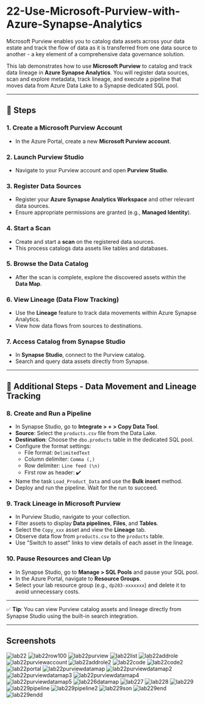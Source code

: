 # 22-Use-Microsoft-Purview-with-Azure-Synapse-Analytics
Microsoft Purview enables you to catalog data assets across your data estate and track the flow of data as it is transferred from one data source to another - a key element of a comprehensive data governance solution.


This lab demonstrates how to use **Microsoft Purview** to catalog and track data lineage in **Azure Synapse Analytics**. You will register data sources, scan and explore metadata, track lineage, and execute a pipeline that moves data from Azure Data Lake to a Synapse dedicated SQL pool.

---

## 🔹 Steps

### 1. Create a Microsoft Purview Account
- In the Azure Portal, create a new **Microsoft Purview account**.

### 2. Launch Purview Studio
- Navigate to your Purview account and open **Purview Studio**.

### 3. Register Data Sources
- Register your **Azure Synapse Analytics Workspace** and other relevant data sources.
- Ensure appropriate permissions are granted (e.g., **Managed Identity**).

### 4. Start a Scan
- Create and start a **scan** on the registered data sources.
- This process catalogs data assets like tables and databases.

### 5. Browse the Data Catalog
- After the scan is complete, explore the discovered assets within the **Data Map**.

### 6. View Lineage (Data Flow Tracking)
- Use the **Lineage** feature to track data movements within Azure Synapse Analytics.
- View how data flows from sources to destinations.

### 7. Access Catalog from Synapse Studio
- In **Synapse Studio**, connect to the Purview catalog.
- Search and query data assets directly from Synapse.

---

## 🔁 Additional Steps - Data Movement and Lineage Tracking

### 8. Create and Run a Pipeline
- In Synapse Studio, go to **Integrate > + > Copy Data Tool**.
- **Source**: Select the `products.csv` file from the Data Lake.
- **Destination**: Choose the `dbo.products` table in the dedicated SQL pool.
- Configure the format settings:
  - File format: `DelimitedText`
  - Column delimiter: `Comma (,)`
  - Row delimiter: `Line feed (\n)`
  - First row as header: ✔️
- Name the task `Load_Product_Data` and use the **Bulk insert** method.
- Deploy and run the pipeline. Wait for the run to succeed.

### 9. Track Lineage in Microsoft Purview
- In Purview Studio, navigate to your collection.
- Filter assets to display **Data pipelines**, **Files**, and **Tables**.
- Select the `Copy_xxx` asset and view the **Lineage** tab.
- Observe data flow from `products.csv` to the `products` table.
- Use "Switch to asset" links to view details of each asset in the lineage.

### 10. Pause Resources and Clean Up
- In Synapse Studio, go to **Manage > SQL Pools** and pause your SQL pool.
- In the Azure Portal, navigate to **Resource Groups**.
- Select your lab resource group (e.g., `dp203-xxxxxxx`) and delete it to avoid unnecessary costs.

---

✅ **Tip**: You can view Purview catalog assets and lineage directly from Synapse Studio using the built-in search integration.

---


## Screenshots
![lab22](https://github.com/user-attachments/assets/592aced5-b5c0-44e3-96db-6a7477099372)
![lab22row100](https://github.com/user-attachments/assets/e612b9df-c8fe-47c8-98a0-5c58a1b59e8f)
![lab22purview](https://github.com/user-attachments/assets/9edc8a0b-89c4-43d3-a226-46e6a2d5abef)
![lab22list](https://github.com/user-attachments/assets/9ae5890a-a87c-48cc-8072-f85dd742c2ac)
![lab22addrole](https://github.com/user-attachments/assets/32274e71-c51c-4918-b35e-4e7cb1887bc4)
![lab22purviewaccount](https://github.com/user-attachments/assets/448d8d19-67d4-4872-96a3-2848990e52b2)
![lab22addrole2](https://github.com/user-attachments/assets/d0c7c87a-cc51-4c88-93b9-df25a6754893)
![lab22code](https://github.com/user-attachments/assets/f537a538-7c21-4fc4-a7d7-c91a8f6b3fce)
![lab22code2](https://github.com/user-attachments/assets/6506cf4f-7fdc-4535-b281-2d2a3bd237b6)
![lab22portal](https://github.com/user-attachments/assets/32a9d260-b398-45ee-8a52-6bc121abd10d)
![lab22purviewdatamap](https://github.com/user-attachments/assets/ef41f427-33b1-4ffe-a995-7ed7a55dda38)
![lab22purviewdatamap2](https://github.com/user-attachments/assets/9c8a48cb-f4ae-4d76-a5b8-e617b56d6566)
![lab22purviewdatamap3](https://github.com/user-attachments/assets/146f4f83-3c73-4444-bbb0-a109f8f04993)
![lab22purviewdatamap4](https://github.com/user-attachments/assets/b54e5598-50a0-42fd-948e-b4d638a5c1d0)
![lab22purviewdatamap5](https://github.com/user-attachments/assets/c083f6ce-ffd9-4731-a602-3820ad61b73f)
![lab226datamap](https://github.com/user-attachments/assets/b370d9d5-30ef-472f-bab6-cdb403fe2326)
![lab227](https://github.com/user-attachments/assets/64a74b4a-e1ae-4294-95a7-d4c9603d0b2e)
![lab228](https://github.com/user-attachments/assets/d9aee268-415c-4a98-bd56-7ead03b9eabf)
![lab229](https://github.com/user-attachments/assets/72e6f0a2-37ed-4aa2-ae91-aaf39c6a77b9)
![lab229pipeline](https://github.com/user-attachments/assets/68473de5-04c9-442d-a224-561176fe3afc)
![lab229pipeline2](https://github.com/user-attachments/assets/8b8b1246-8fef-4892-950a-bf7f5b823af8)
![lab229son](https://github.com/user-attachments/assets/dc42acb0-a496-44e3-b0ae-5f1268a4cfba)
![lab229end](https://github.com/user-attachments/assets/8de4dcf9-c403-4da8-8dcf-5afc2fac7910)
![lab229endd](https://github.com/user-attachments/assets/f8cce2c4-b217-4f01-97a1-eadc30c8ffe3)

